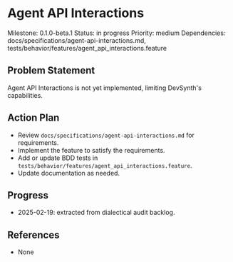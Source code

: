 # Agent API Interactions
Milestone: 0.1.0-beta.1
Status: in progress
Priority: medium
Dependencies: docs/specifications/agent-api-interactions.md, tests/behavior/features/agent_api_interactions.feature

## Problem Statement
Agent API Interactions is not yet implemented, limiting DevSynth's capabilities.


## Action Plan
- Review `docs/specifications/agent-api-interactions.md` for requirements.
- Implement the feature to satisfy the requirements.
- Add or update BDD tests in `tests/behavior/features/agent_api_interactions.feature`.
- Update documentation as needed.

## Progress
- 2025-02-19: extracted from dialectical audit backlog.

## References
- None
